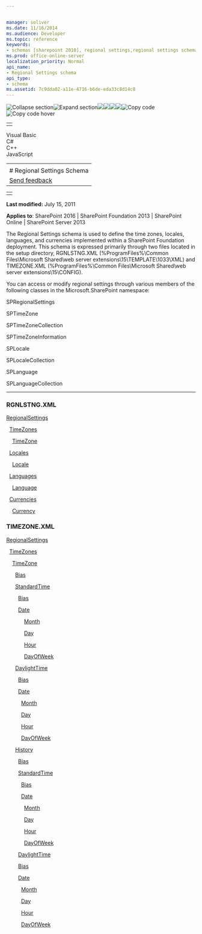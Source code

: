 ```yaml
---


manager: soliver
ms.date: 11/16/2014
ms.audience: Developer
ms.topic: reference
keywords:
- schemas [sharepoint 2010], regional settings,regional settings schema [SharePoint 2010]
ms.prod: office-online-server
localization_priority: Normal
api_name:
- Regional Settings schema
api_type:
- schema
ms.assetid: 7c9dda02-a11e-4716-b6de-eda33c8d14c8
---
```


![Collapse
section](../icons/collapse_all.gif "Collapse section")![Expand
section](../icons/expand_all.gif "Expand section")![](../icons/collapse_all.gif)![](../icons/expand_all.gif)![](../icons/dropdown.gif)![](../icons/dropdownHover.gif)![Copy
code](../icons/copycode.gif "Copy code")![Copy code
hover](../icons/copycodeHighlight.gif "Copy code hover")
<table>
<tbody>
<tr class="odd">
<td align="left"></td>
</tr>
</tbody>
</table>

Visual Basic  
C\#  
C++  
JavaScript  

<table>
<tbody>
<tr class="odd">
<td align="left"><span id="runningHeaderText"></span></td>
</tr>
<tr class="even">
<td align="left"># Regional Settings Schema</td>
</tr>
<tr class="odd">
<td align="left"><span id="headfeedbackarea" class="feedbackhead"><a href="javascript:SubmitFeedback(&#39;docthis@Microsoft.com&#39;,&#39;&#39;,&#39;&#39;,&#39;&#39;,&#39;1.0.18082.1225&#39;,&#39;%0\dThank%20you%20for%20your%20feedback.%20The%20developer%20writing%20teams%20use%20your%20feedback%20to%20improve%20documentation.%20While%20we%20are%20reviewing%20your%20feedback,%20we%20may%20send%20you%20e-mail%20to%20ask%20for%20clarification%20or%20feedback%20on%20a%20solution.%20We%20do%20not%20use%20your%20e-mail%20address%20for%20any%20other%20purpose%20and%20we%20delete%20it%20after%20we%20finish%20our%20review.%0\AFor%20further%20information%20about%20the%20privacy%20policies%20of%20Microsoft,%20please%20see%20http://privacy.microsoft.com/en-us/default.aspx.%0\A%0\d&#39;,&#39;Customer%20feedback&#39;);">Send feedback</a></span></td>
</tr>
</tbody>
</table>

<table>
<colgroup>
<col width="100%" />
</colgroup>
<tbody>
<tr class="odd">
<td align="left"></td>
</tr>
</tbody>
</table>

**Last modified:** July 15, 2011

**Applies to**: SharePoint 2016 | SharePoint Foundation 2013 |
SharePoint Online | SharePoint Server 2013

The Regional Settings schema is used to define the time zones, locales,
languages, and currencies implemented within a SharePoint Foundation
deployment. This schema is expressed primarily through two files located
in the setup directory, RGNLSTNG.XML (%ProgramFiles%\\Common
Files\\Microsoft Shared\\web server extensions\\15\\TEMPLATE\\1033\\XML)
and TIMEZONE.XML (%ProgramFiles%\\Common Files\\Microsoft Shared\\web
server extensions\\15\\CONFIG).

You can access or modify regional settings through various members of
the following classes in the <span sdata="cer"
target="N:Microsoft.SharePoint"><span
class="nolink">Microsoft.SharePoint</span></span> namespace:

<span sdata="cer"
target="T:Microsoft.SharePoint.SPRegionalSettings"><span
class="nolink">SPRegionalSettings</span></span>

<span sdata="cer" target="T:Microsoft.SharePoint.SPTimeZone"><span
class="nolink">SPTimeZone</span></span>

<span sdata="cer"
target="T:Microsoft.SharePoint.SPTimeZoneCollection"><span
class="nolink">SPTimeZoneCollection</span></span>

<span sdata="cer"
target="T:Microsoft.SharePoint.SPTimeZoneInformation"><span
class="nolink">SPTimeZoneInformation</span></span>

<span sdata="cer" target="T:Microsoft.SharePoint.SPLocale"><span
class="nolink">SPLocale</span></span>

<span sdata="cer"
target="T:Microsoft.SharePoint.SPLocaleCollection"><span
class="nolink">SPLocaleCollection</span></span>

<span sdata="cer" target="T:Microsoft.SharePoint.SPLanguage"><span
class="nolink">SPLanguage</span></span>

<span sdata="cer"
target="T:Microsoft.SharePoint.SPLanguageCollection"><span
class="nolink">SPLanguageCollection</span></span>


---------------------------------------------------------------------------------------------------------------------------------------------------------------------------------------------------------------

### RGNLSTNG.XML

[RegionalSettings](regionalsettings-element-regional-settings.md)

  [TimeZones](timezones-element-regional-settings.md)

    [TimeZone](timezone-element-regional-settings.md)

  [Locales](locales-element-regional-settings.md)

    [Locale](locale-element-regional-settings.md)

  [Languages](languages-element-regional-settings.md)

    [Language](language-element-regional-settings.md)

  [Currencies](currencies-element-regional-settings.md)

    [Currency](currency-element-regional-settings.md)

### TIMEZONE.XML

[RegionalSettings](regionalsettings-element-regional-settings.md)

  [TimeZones](timezones-element-regional-settings.md)

    [TimeZone](timezone-element-regional-settings.md)

      [Bias](bias-element-regional-settings.md)

      [StandardTime](standardtime-element-regional-settings.md)

        [Bias](bias-element-regional-settings.md)

        [Date](date-element-regional-settings.md)

            [Month](month-element-regional-settings.md)

            [Day](day-element-regional-settings.md)

            [Hour](hour-element-regional-settings.md)

            [DayOfWeek](dayofweek-element-regional-settings.md)

      [DaylightTime](daylighttime-element-regional-settings.md)

        [Bias](bias-element-regional-settings.md)

        [Date](date-element-regional-settings.md)

          [Month](month-element-regional-settings.md)

          [Day](day-element-regional-settings.md)

          [Hour](hour-element-regional-settings.md)

          [DayOfWeek](dayofweek-element-regional-settings.md)

      [History](history-element-regional-settings.md)

        [Bias](bias-element-regional-settings.md)

        [StandardTime](standardtime-element-regional-settings.md)

          [Bias](bias-element-regional-settings.md)

          [Date](date-element-regional-settings.md)

            [Month](month-element-regional-settings.md)

            [Day](day-element-regional-settings.md)

            [Hour](hour-element-regional-settings.md)

            [DayOfWeek](dayofweek-element-regional-settings.md)

        [DaylightTime](daylighttime-element-regional-settings.md)

        [Bias](bias-element-regional-settings.md)

        [Date](date-element-regional-settings.md)

          [Month](month-element-regional-settings.md)

          [Day](day-element-regional-settings.md)

          [Hour](hour-element-regional-settings.md)

          [DayOfWeek](dayofweek-element-regional-settings.md)








